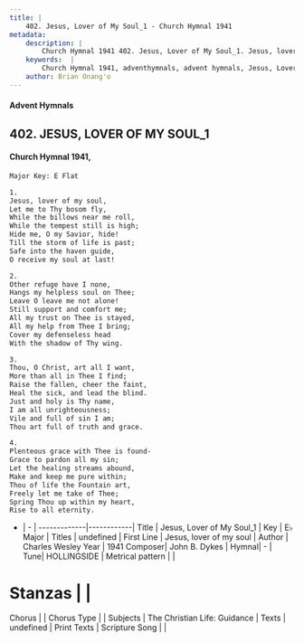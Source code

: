 ```yaml
---
title: |
    402. Jesus, Lover of My Soul_1 - Church Hymnal 1941
metadata:
    description: |
        Church Hymnal 1941 402. Jesus, Lover of My Soul_1. Jesus, lover of my soul, Let me to Thy bosom fly, While the billows near me roll, While the tempest still is high; Hide me, O my Savior, hide! Till the storm of life is past; Safe into the haven guide, O receive my soul at last! 
    keywords:  |
        Church Hymnal 1941, adventhymnals, advent hymnals, Jesus, Lover of My Soul_1, Jesus, lover of my soul. 
    author: Brian Onang'o
---
```


#### Advent Hymnals
## 402. JESUS, LOVER OF MY SOUL_1
####  Church Hymnal 1941,

```txt
Major Key: E Flat

1.
Jesus, lover of my soul,
Let me to Thy bosom fly,
While the billows near me roll,
While the tempest still is high;
Hide me, O my Savior, hide!
Till the storm of life is past;
Safe into the haven guide,
O receive my soul at last!

2.
Other refuge have I none,
Hangs my helpless soul on Thee;
Leave O leave me not alone!
Still support and comfort me;
All my trust on Thee is stayed,
All my help from Thee I bring;
Cover my defenseless head
With the shadow of Thy wing.

3.
Thou, O Christ, art all I want,
More than all in Thee I find;
Raise the fallen, cheer the faint,
Heal the sick, and lead the blind.
Just and holy is Thy name,
I am all unrighteousness;
Vile and full of sin I am;
Thou art full of truth and grace.

4.
Plenteous grace with Thee is found-
Grace to pardon all my sin;
Let the healing streams abound,
Make and keep me pure within;
Thou of life the Fountain art,
Freely let me take of Thee;
Spring Thou up within my heart,
Rise to all eternity.

```

- |   -  |
-------------|------------|
Title | Jesus, Lover of My Soul_1 |
Key | E♭ Major |
Titles | undefined |
First Line | Jesus, lover of my soul |
Author | Charles Wesley
Year | 1941
Composer| John B. Dykes |
Hymnal|  - |
Tune| HOLLINGSIDE |
Metrical pattern | |
# Stanzas |  |
Chorus |  |
Chorus Type |  |
Subjects | The Christian Life: Guidance |
Texts | undefined |
Print Texts | 
Scripture Song |  |
    
